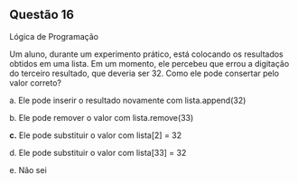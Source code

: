 

## Questão 16
Lógica de Programação

Um aluno, durante um experimento prático, está colocando os resultados obtidos em uma lista.
Em um momento, ele percebeu que errou a digitação do terceiro resultado, que deveria ser 32.
Como ele pode consertar pelo valor correto?

a. Ele pode inserir o resultado novamente com lista.append(32)

b. Ele pode remover o valor com lista.remove(33)

**c.** Ele pode substituir o valor com lista[2] = 32

d. Ele pode substituir o valor com lista[33] = 32

e. Não sei



